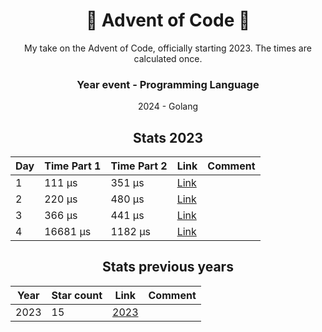 <div align='center'>
  <h1>🎄 Advent of Code 🎄</h1>
  My take on the Advent of Code, officially starting 2023.
  The times are calculated once.
  
  ### Year event - Programming Language
  2024 - Golang
  
  
  ## Stats 2023

| Day | Time Part 1 | Time Part 2 | Link                                                            | Comment |
| --- | ----------- | ----------- | --------------------------------------------------------------- | ------- |
| 1   | 111 μs      | 351 μs      | [Link](https://github.com/ahenningsson/aoc/tree/main/2024/day1) |         |
| 2   | 220 μs      | 480 μs      | [Link](https://github.com/ahenningsson/aoc/tree/main/2024/day2) |         |
| 3   | 366 μs      | 441 μs      | [Link](https://github.com/ahenningsson/aoc/tree/main/2024/day3) |         |
| 4   | 16681 μs    | 1182 μs     | [Link](https://github.com/ahenningsson/aoc/tree/main/2024/day4) |         |

## Stats previous years

| Year | Star count | Link                                                        | Comment |
| ---- | ---------- | ----------------------------------------------------------- | ------- |
| 2023 | 15         | [2023](https://github.com/ahenningsson/aoc/tree/main/2023/) |         |

</div>

